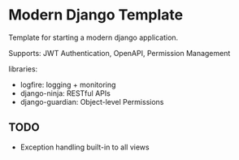 # Modern Django Template

Template for starting a modern django application.

Supports: JWT Authentication, OpenAPI, Permission Management

libraries:

- logfire: logging + monitoring
- django-ninja: RESTful APIs
- django-guardian: Object-level Permissions

## TODO

- Exception handling built-in to all views
